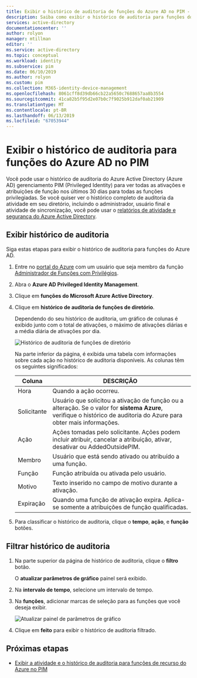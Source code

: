 ```yaml
---
title: Exibir o histórico de auditoria de funções do Azure AD no PIM - Azure Active Directory | Microsoft Docs
description: Saiba como exibir o histórico de auditoria para funções do Azure AD no Azure AD Privileged Identity Management (PIM).
services: active-directory
documentationcenter: ''
author: rolyon
manager: mtillman
editor: ''
ms.service: active-directory
ms.topic: conceptual
ms.workload: identity
ms.subservice: pim
ms.date: 06/10/2019
ms.author: rolyon
ms.custom: pim
ms.collection: M365-identity-device-management
ms.openlocfilehash: 8061cff8d39db66cb22a5650c7688657aa8b3554
ms.sourcegitcommit: 41ca82b5f95d2e07b0c7f9025b912daf0ab21909
ms.translationtype: MT
ms.contentlocale: pt-BR
ms.lasthandoff: 06/13/2019
ms.locfileid: "67053944"
---
```

# <a name="view-audit-history-for-azure-ad-roles-in-pim"></a>Exibir o histórico de auditoria para funções do Azure AD no PIM

Você pode usar o histórico de auditoria do Azure Active Directory (Azure AD) gerenciamento PIM (Privileged Identity) para ver todas as ativações e atribuições de função nos últimos 30 dias para todas as funções privilegiadas. Se você quiser ver o histórico completo de auditoria da atividade em seu diretório, incluindo o administrador, usuário final e atividade de sincronização, você pode usar o [relatórios de atividade e segurança do Azure Active Directory](../reports-monitoring/overview-reports.md).

## <a name="view-audit-history"></a>Exibir histórico de auditoria

Siga estas etapas para exibir o histórico de auditoria para funções do Azure AD.

1. Entre no [portal do Azure](https://portal.azure.com/) com um usuário que seja membro da função [Administrador de Funções com Privilégios](../users-groups-roles/directory-assign-admin-roles.md#privileged-role-administrator).

1. Abra o **Azure AD Privileged Identity Management**.

1. Clique em **funções do Microsoft Azure Active Directory**.

1. Clique em **histórico de auditoria de funções de diretório**.

    Dependendo do seu histórico de auditoria, um gráfico de colunas é exibido junto com o total de ativações, o máximo de ativações diárias e a média diária de ativações por dia.

    ![Histórico de auditoria de funções de diretório](media/pim-how-to-use-audit-log/directory-roles-audit-history.png)

    Na parte inferior da página, é exibida uma tabela com informações sobre cada ação no histórico de auditoria disponíveis. As colunas têm os seguintes significados:

    | Coluna | DESCRIÇÃO |
    | --- | --- |
    | Hora | Quando a ação ocorreu. |
    | Solicitante | Usuário que solicitou a ativação de função ou a alteração. Se o valor for **sistema Azure**, verifique o histórico de auditoria do Azure para obter mais informações. |
    | Ação | Ações tomadas pelo solicitante. Ações podem incluir atribuir, cancelar a atribuição, ativar, desativar ou AddedOutsidePIM. |
    | Membro | Usuário que está sendo ativado ou atribuído a uma função. |
    | Função | Função atribuída ou ativada pelo usuário. |
    | Motivo | Texto inserido no campo de motivo durante a ativação. |
    | Expiração | Quando uma função de ativação expira. Aplica-se somente a atribuições de função qualificadas. |

1. Para classificar o histórico de auditoria, clique o **tempo**, **ação**, e **função** botões.

## <a name="filter-audit-history"></a>Filtrar histórico de auditoria

1. Na parte superior da página de histórico de auditoria, clique o **filtro** botão.

    O **atualizar parâmetros de gráfico** painel será exibido.

1. Na **intervalo de tempo**, selecione um intervalo de tempo.

1. Na **funções**, adicionar marcas de seleção para as funções que você deseja exibir.

    ![Atualizar painel de parâmetros de gráfico](media/pim-how-to-use-audit-log/update-chart-parameters.png)

1. Clique em **feito** para exibir o histórico de auditoria filtrado.

## <a name="next-steps"></a>Próximas etapas

- [Exibir a atividade e o histórico de auditoria para funções de recurso do Azure no PIM](azure-pim-resource-rbac.md)
